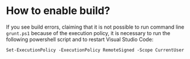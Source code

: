 # How to enable build?
If you see build errors, claiming that it is not possible to run command line `grunt.ps1` because of the execution policy, it is necessary to run the following powershell script and to restart Visual Studio Code:

```ps
Set-ExecutionPolicy -ExecutionPolicy RemoteSigned -Scope CurrentUser
```
